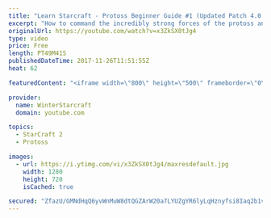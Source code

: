```yaml
---
title: "Learn Starcraft - Protoss Beginner Guide #1 (Updated Patch 4.0 FREE TO PLAY)"
excerpt: "How to command the incredibly strong forces of the protoss and cover weaknesses against the other inferior races. Updated for patch 4.0! This guide is not intended for COMPLETELY new players, but those who have played several games/campaign missions and grasp the very basics."
originalUrl: https://youtube.com/watch?v=x3ZkSX0tJg4
type: video
price: Free
length: PT49M41S
publishedDateTime: 2017-11-26T11:51:55Z
heat: 62

featuredContent: "<iframe width=\"800\" height=\"500\" frameborder=\"0\" src=\"https://www.youtube.com/embed/x3ZkSX0tJg4\" allow=\"accelerometer; autoplay; encrypted-media; gyroscope; picture-in-picture\" allowfullscreen></iframe>"

provider:
  name: WinterStarcraft
  domain: youtube.com

topics:
  - StarCraft 2
  - Protoss

images:
  - url: https://i.ytimg.com/vi/x3ZkSX0tJg4/maxresdefault.jpg
    width: 1280
    height: 720
    isCached: true

secured: "ZfazU/GMNdHqQ6yvWnMuW8dtQGZArW20a7LYUZgYR6lyLqHznyfsi8Iaq2b1vGMG1Ggf7ntUO/dpkzjynqbcyz0x6fEeL+GZyusUnt1NqC1i4nOyq8uoTHBht4ROfWNmdo2lxaOS88isTijf9iOd2MEismwot+ocRwrkjq97fgHBnOTWvkeMdeaqzkUZOTjvVBNmisi7g5vmf6+pYE0RZoEUWBxPjLk5hf/6iKlDGNiqGIUQEn/C0vt9qzWgmAd4tyUhn6TjuIVD7OEDAHMx5xkAsjvwmGZtqU/e7ZoGa/8BRzj1Ke3awCgvjYmPVuIigIjTOIyHTYXOniKwqm9KINfkXHSzDSqYw8gkqYA1jWnRXJ7anFi9X6i/Oub7q8nYkGLw+Cc8Zeh+OKYtxWpfURVCy7JiJaSCCTsKhhkySfl6VQgxMzwIJ1pHEBHYa8XI;StR8IRxS+482lRnMHfi2ug=="
---
```


